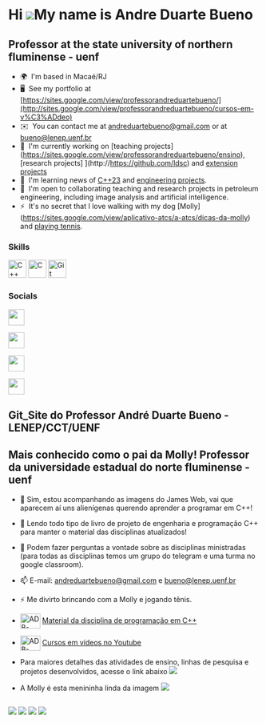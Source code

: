 Hi ![](https://user-images.githubusercontent.com/18350557/176309783-0785949b-9127-417c-8b55-ab5a4333674e.gif)My name is Andre Duarte Bueno
==========================================================================================================================================

Professor at the state university of northern fluminense - uenf
-------------------------------------------------------------
*   🌍  I'm based in Macaé/RJ
*   🖥️  See my portfolio at [https://sites.google.com/view/professorandreduartebueno/](http://sites.google.com/view/professorandreduartebueno/cursos-em-v%C3%ADdeo)
*   ✉️  You can contact me at [andreduartebueno@gmail.com](mailto:andreduartebueno@gmail.com) or at [bueno@lenep.uenf.br](mailto:bueno@lenep.uenf.br)
*   🚀  I'm currently working on [teaching projects] (https://sites.google.com/view/professorandreduartebueno/ensino),  [research projects] ](http://https://github.com/ldsc) and [extension projects](https://sites.google.com/view/professorandreduartebueno/extens%C3%A3o)
*   🧠  I'm learning news of [C++23](https://isocpp.org/) and [engineering projects](https://sites.google.com/view/professorandreduartebueno/ensino/introdu%C3%A7%C3%A3o-ao-projeto-de-engenharia).
*   🤝  I'm open to collaborating teaching and research projects in petroleum engineering, including image analysis and artificial intelligence.
*   ⚡  It's no secret that I love walking with my dog [Molly]​​(https://sites.google.com/view/aplicativo-atcs/a-atcs/dicas-da-molly) and [playing tennis](https://sites.google.com/view/aplicativo-atcs).

### Skills 
<p align="left">
<a href="https://sites.google.com/view/professorandreduartebueno/ensino/prog-orientada-objeto-c" target="_blank" rel="noreferrer"><img src="https://raw.githubusercontent.com/danielcranney/readme-generator/main/public/icons/skills/cplusplus-colored.svg" width="36" height="36" alt="C++" /></a>
<a href="https://sites.google.com/view/professorandreduartebueno/ensino/fundamentos-de-c" target="_blank" rel="noreferrer"><img src="https://raw.githubusercontent.com/danielcranney/readme-generator/main/public/icons/skills/c-colored.svg" width="36" height="36" alt="C" /></a>
<a href="https://github.com/ldsc" target="_blank" rel="noreferrer"><img src="https://raw.githubusercontent.com/danielcranney/readme-generator/main/public/icons/skills/git-colored.svg" width="36" height="36" alt="Git" /></a>
</p>
                    
### Socials
<p align="left">

<a href="https://www.github.com/andreduartebueno" target="_blank" rel="noreferrer"><img src="https://raw.githubusercontent.com/danielcranney/readme-generator/main/public/icons/socials/github.svg" width="32" height="32" /></a>

<a href="https://www.linkedin.com/in/andre-duarte-bueno-a685b134/" target="_blank" rel="noreferrer"><img src="https://raw.githubusercontent.com/danielcranney/readme-generator/main/public/icons/socials/linkedin.svg" width="32" height="32" /></a>

<a href="https://www.twitter.com/andreduartebuen" target="_blank" rel="noreferrer"><img src="https://raw.githubusercontent.com/danielcranney/readme-generator/main/public/icons/socials/twitter.svg" width="32" height="32" /></a>

<a href="https://www.youtube.com/c/@andreduartebueno" target="_blank" rel="noreferrer"><img src="https://raw.githubusercontent.com/danielcranney/readme-generator/main/public/icons/socials/youtube.svg" width="32" height="32" /></a></p>


## Git_Site do Professor André Duarte Bueno - LENEP/CCT/UENF
Mais conhecido como o pai da Molly!
Professor da universidade estadual do norte fluminense - uenf
-------------------------------------------------------------
- 🔭 Sim, estou acompanhando as imagens do James Web, vai que aparecem aí uns alienígenas querendo aprender a programar em C++!
- 🌱 Lendo todo tipo de livro de projeto de engenharia e programação C++ para manter o material das disciplinas atualizados!
- 💬 Podem fazer perguntas a vontade sobre as disciplinas ministradas (para todas as disciplinas temos um grupo do telegram e uma turma no google classroom).
- 📫 E-mail: andreduartebueno@gmail.com e bueno@lenep.uenf.br
- ⚡ Me divirto brincando com a Molly e jogando tênis.
- <img align="center" alt="ADB-C++" height="30" width="40" src="https://upload.wikimedia.org/wikipedia/commons/thumb/1/18/ISO_C%2B%2B_Logo.svg/612px-ISO_C%2B%2B_Logo.svg.png"> <a href="https://sites.google.com/view/professorandreduartebueno/ensino/prog-orientada-objeto-c">Material da disciplina de programação em C++</a>
- <img align="center" alt="ADB-C++" height="30" width="40" src="https://upload.wikimedia.org/wikipedia/commons/thumb/1/18/ISO_C%2B%2B_Logo.svg/612px-ISO_C%2B%2B_Logo.svg.png"> <a href="https://sites.google.com/view/professorandreduartebueno/cursos-em-v%C3%ADdeo">Cursos em vídeos no Youtube</a>

- Para maiores detalhes das atividades de ensino, linhas de pesquisa e projetos desenvolvidos, acesse o link abaixo
<a href="https://sites.google.com/view/professorandreduartebueno" target="_blank"><img src="https://upload.wikimedia.org/wikipedia/commons/1/17/Google-sites-logo.png" target="_blank"></a> 


- A Molly é esta menininha linda da imagem 
<a href="https://sites.google.com/view/aplicativo-atcs/a-atcs/dicas-da-molly" target="_blank"><img src="https://drive.google.com/file/d/1FYXISekPcAAO_5F6YpcApl899izP4F-Y/view?usp=share_link" target="_blank"></a>   

  ##
 
<div> 
  <a href="https://www.youtube.com/@andreduartebueno/about" target="_blank"><img src="https://img.shields.io/badge/YouTube-FF0000?style=for-the-badge&logo=youtube&logoColor=white" target="_blank"></a>
  <a href="https://instagram.com/andreduartebueno" target="_blank"><img src="https://img.shields.io/badge/-Instagram-%23E4405F?style=for-the-badge&logo=instagram&logoColor=white" target="_blank"></a>
  <a href = "mailto:andreduartebueno@gmail.com"><img src="https://img.shields.io/badge/-Gmail-%23333?style=for-the-badge&logo=gmail&logoColor=white" target="_blank"></a>
  <a href="https://www.linkedin.com/in/andre-duarte-bueno-a685b134/" target="_blank"><img src="https://img.shields.io/badge/-LinkedIn-%230077B5?style=for-the-badge&logo=linkedin&logoColor=white" target="_blank"></a> 

</div>

